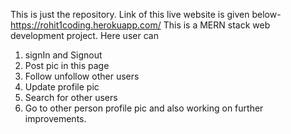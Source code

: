 This is just the repository. Link of this live website is given below-
https://rohit1coding.herokuapp.com/
This is a MERN stack web development project. Here user can 
1. signIn and Signout
2. Post pic in this page
3. Follow unfollow other users
4. Update profile pic
5. Search for other users
6. Go to other person profile pic
and also working on further improvements.
